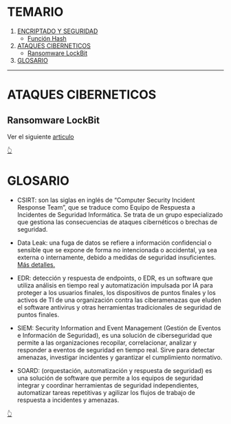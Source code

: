 # TEMARIO
1. [ENCRIPTADO Y SEGURIDAD](#encriptado-y-seguridad)
    * [Función Hash](#función-hash)
1. [ATAQUES CIBERNETICOS](#ataques-ciberneticos)
    * [Ransomware LockBit](#ransomware-lockbit)
1. [GLOSARIO](#glosario)

---
# ATAQUES CIBERNETICOS

## Ransomware LockBit

Ver el siguiente [articulo](https://latam.kaspersky.com/resource-center/threats/lockbit-ransomware?srsltid=AfmBOoqg5UKyv5xsX8-zKwV8hq4TOFBTZaYbROcgmL0Ijx0e3umWVWuF)

[👆](#temario)

# GLOSARIO

+ CSIRT: son las siglas en inglés de “Computer Security Incident Response Team”, que se traduce como Equipo de Respuesta a Incidentes de Seguridad Informática. Se trata de un grupo especializado que gestiona las consecuencias de ataques cibernéticos o brechas de seguridad. 

+ Data Leak: una fuga de datos se refiere a información confidencial o sensible que se expone de forma no intencionada o accidental, ya sea externa o internamente, debido a medidas de seguridad insuficientes. [Más detalles.](https://www-paloaltonetworks-co-uk.translate.goog/cyberpedia/data-leak?_x_tr_sl=en&_x_tr_tl=es&_x_tr_hl=es&_x_tr_pto=tc)

+ EDR: detección y respuesta de endpoints, o EDR, es un software que utiliza análisis en tiempo real y automatización impulsada por IA para proteger a los usuarios finales, los dispositivos de puntos finales y los activos de TI de una organización contra las ciberamenazas que eluden el software antivirus y otras herramientas tradicionales de seguridad de puntos finales.

+ SIEM: Security Information and Event Management (Gestión de Eventos e Información de Seguridad), es una solución de ciberseguridad que permite a las organizaciones recopilar, correlacionar, analizar y responder a eventos de seguridad en tiempo real. Sirve para detectar amenazas, investigar incidentes y garantizar el cumplimiento normativo. 

+ SOARD: (orquestación, automatización y respuesta de seguridad) es una solución de software que permite a los equipos de seguridad integrar y coordinar herramientas de seguridad independientes, automatizar tareas repetitivas y agilizar los flujos de trabajo de respuesta a incidentes y amenazas.


[👆](#temario)

